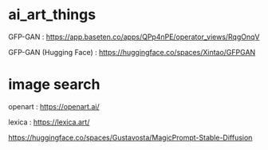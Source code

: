 # ai_art_things

GFP-GAN : https://app.baseten.co/apps/QPp4nPE/operator_views/RqgOnqV

GFP-GAN (Hugging Face) : https://huggingface.co/spaces/Xintao/GFPGAN

# image search

openart : https://openart.ai/

lexica : https://lexica.art/


https://huggingface.co/spaces/Gustavosta/MagicPrompt-Stable-Diffusion


